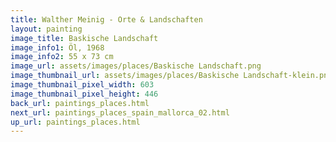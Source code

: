 ```yaml
---
title: Walther Meinig - Orte & Landschaften
layout: painting
image_title: Baskische Landschaft
image_info1: Öl, 1968
image_info2: 55 x 73 cm
image_url: assets/images/places/Baskische Landschaft.png
image_thumbnail_url: assets/images/places/Baskische Landschaft-klein.png
image_thumbnail_pixel_width: 603
image_thumbnail_pixel_height: 446
back_url: paintings_places.html
next_url: paintings_places_spain_mallorca_02.html
up_url: paintings_places.html
---
```


